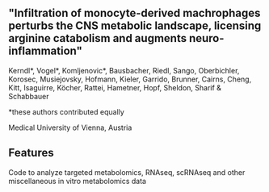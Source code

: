 ## "Infiltration of monocyte-derived machrophages perturbs the CNS metabolic landscape, licensing arginine catabolism and augments neuro-inflammation"

Kerndl*, Vogel*, Komljenovic*, Bausbacher, Riedl, Sango, Oberbichler, Korosec, Musiejovsky, Hofmann, Kieler, Garrido, Brunner, Cairns, Cheng, Kitt, Isaguirre, Köcher, Rattei, Hametner, Hopf, Sheldon, Sharif & Schabbauer 

*these authors contributed equally

Medical University of Vienna, Austria


Features
--------

Code to analyze targeted metabolomics, RNAseq, scRNAseq and other miscellaneous in vitro metabolomics data



